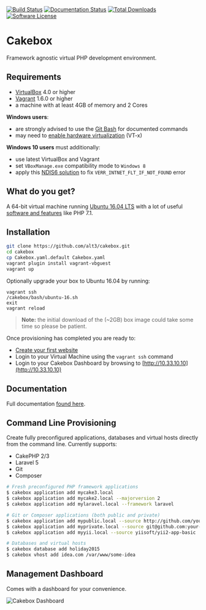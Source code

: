 [![Build Status](https://travis-ci.org/alt3/cakebox.svg?style=flat-square)](https://travis-ci.org/alt3/cakebox)
[![Documentation Status](https://readthedocs.org/projects/cakebox/badge?style=flat-square)](https://cakebox.readthedocs.org)
[![Total Downloads](https://img.shields.io/packagist/dt/alt3/cakebox-console.svg?style=flat-square)](https://packagist.org/packages/alt3/cakebox-console)
[![Software License](https://img.shields.io/badge/license-MIT-brightgreen.svg?style=flat-square)](.cakebox/LICENSE.txt)

# Cakebox

Framework agnostic virtual PHP development environment.

## Requirements

+ [VirtualBox](https://www.virtualbox.org/wiki/Downloads) 4.0 or higher
+ [Vagrant](https://www.vagrantup.com/downloads.htmlhttps://www.virtualbox.org/wiki/Downloads) 1.6.0 or higher
+ a machine with at least 4GB of memory and 2 Cores

**Windows users**:

+ are strongly advised to use the
[Git Bash](http://git-scm.com/downloads) for documented commands
+ may need to [enable hardware virtualization](https://www.thomas-krenn.com/en/wiki/Activating_the_Intel_VT_Virtualization_Feature)
(VT-x)

**Windows 10 users** must additionally:
- use latest VirtualBox and Vagrant
- set `VBoxManage.exe` compatibility mode to `Windows 8`
- apply this [NDIS6 solution](http://stackoverflow.com/questions/33725779/failed-to-open-create-the-internal-network-vagrant-on-windows10) to fix `VERR_INTNET_FLT_IF_NOT_FOUND` error

## What do you get?

A 64-bit virtual machine running [Ubuntu 16.04 LTS](https://wiki.ubuntu.com/LTS)
with a lot of useful [software and features](http://cakebox.readthedocs.org/en/latest/features/)
like PHP 7.1.

## Installation

```bash
git clone https://github.com/alt3/cakebox.git
cd cakebox
cp Cakebox.yaml.default Cakebox.yaml
vagrant plugin install vagrant-vbguest
vagrant up
```

Optionally upgrade your box to Ubuntu 16.04 by running:
```
vagrant ssh
/cakebox/bash/ubuntu-16.sh
exit
vagrant reload
```

> **Note:** the initial download of the (~2GB) box image could take some time
> so please be patient.

Once provisioning has completed you are ready to:

- [Create your first website](http://cakebox.readthedocs.org/en/latest/tutorials/creating-your-first-website/)
- Login to your Virtual Machine using the ``vagrant ssh`` command
- Login to your Cakebox Dashboard by browsing to [http://10.33.10.10](http://10.33.10.10)

## Documentation

Full documentation [found here](http://cakebox.readthedocs.org/en/latest/).


## Command Line Provisioning

Create fully preconfigured applications, databases and virtual hosts
directly from the command line. Currently supports:

+ CakePHP 2/3
+ Laravel 5
+ Git
+ Composer

```bash
# Fresh preconfigured PHP framework applications
$ cakebox application add mycake3.local
$ cakebox application add mycake2.local --majorversion 2
$ cakebox application add mylaravel.local --framework laravel

# Git or Composer applications (both public and private)
$ cakebox application add mypublic.local --source http://github.com/your-name/repository
$ cakebox application add myprivate.local --source git@github.com:your-name/repository.git
$ cakebox application add myyii.local --source yiisoft/yii2-app-basic

# Databases and virtual hosts
$ cakebox database add holiday2015
$ cakebox vhost add idea.com /var/www/some-idea
```

## Management Dashboard

Comes with a dashboard for your convenience.

![Cakebox Dashboard](docs/sources/img/cakebox-dashboard.png)
